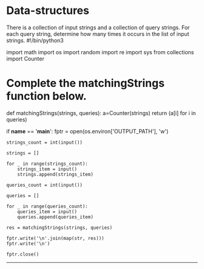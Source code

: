 # Data-structures
There is a collection of input strings and a collection of query strings. For each query string, determine how many times it occurs in the list of input strings.
#!/bin/python3

import math
import os
import random
import re
import sys
from collections import Counter

# Complete the matchingStrings function below.
def matchingStrings(strings, queries):
    a=Counter(strings)
    return (a[i] for i in queries)

if __name__ == '__main__':
    fptr = open(os.environ['OUTPUT_PATH'], 'w')

    strings_count = int(input())

    strings = []

    for _ in range(strings_count):
        strings_item = input()
        strings.append(strings_item)

    queries_count = int(input())

    queries = []

    for _ in range(queries_count):
        queries_item = input()
        queries.append(queries_item)

    res = matchingStrings(strings, queries)

    fptr.write('\n'.join(map(str, res)))
    fptr.write('\n')

    fptr.close()
--------------------------------------------------------------------
